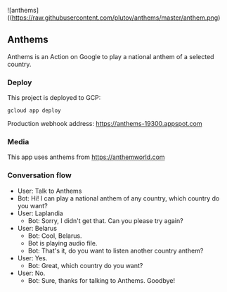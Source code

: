 ![anthems]((https://raw.githubusercontent.com/plutov/anthems/master/anthem.png)

## Anthems

Anthems is an Action on Google to play a national anthem of a selected country.

### Deploy

This project is deployed to GCP:

```
gcloud app deploy
```

Production webhook address: https://anthems-19300.appspot.com

### Media

This app uses anthems from https://anthemworld.com

### Conversation flow

- User: Talk to Anthems
- Bot: Hi! I can play a national anthem of any country, which country do you want?
- User: Laplandia
  - Bot: Sorry, I didn't get that. Can you please try again?
- User: Belarus
  - Bot: Cool, Belarus.
  - Bot is playing audio file.
  - Bot: That's it, do you want to listen another country anthem?
- User: Yes.
  - Bot: Great, which country do you want?
- User: No.
  - Bot: Sure, thanks for talking to Anthems. Goodbye!